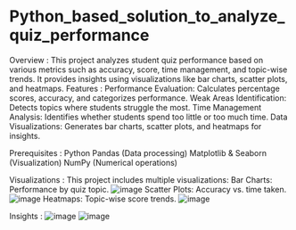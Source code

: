 # Python_based_solution_to_analyze_quiz_performance
Overview :
This project analyzes student quiz performance based on various metrics such as accuracy, score, time management, and topic-wise trends. It provides insights using visualizations like bar charts, scatter plots, and heatmaps.
Features :
Performance Evaluation: Calculates percentage scores, accuracy, and categorizes performance.
Weak Areas Identification: Detects topics where students struggle the most.
Time Management Analysis: Identifies whether students spend too little or too much time.
Data Visualizations: Generates bar charts, scatter plots, and heatmaps for insights.

Prerequisites :
Python
Pandas (Data processing)
Matplotlib & Seaborn (Visualization)
NumPy (Numerical operations)

Visualizations :
This project includes multiple visualizations:
Bar Charts: Performance by quiz topic.
![image](https://github.com/user-attachments/assets/0dcd7c4e-c1c1-4f05-9a99-7f136329e763)
Scatter Plots: Accuracy vs. time taken.
![image](https://github.com/user-attachments/assets/0c85fe29-618c-45ca-958f-c40610b07fc4)
Heatmaps: Topic-wise score trends.
![image](https://github.com/user-attachments/assets/bba0e7cc-1274-4057-baec-14dccc06e709)

Insights :
![image](https://github.com/user-attachments/assets/9a310359-210e-48c4-8e56-eafa94fdee0b)
![image](https://github.com/user-attachments/assets/1ba4618d-97db-4aa3-8a79-b18855479f81)


